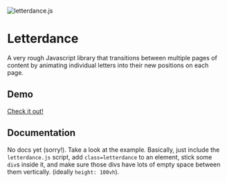 ![letterdance.js](https://raw.githubusercontent.com/nate-parrott/letterdance/master/readme.gif)

# Letterdance

A very rough Javascript library that transitions between multiple pages of content by animating individual letters into their new positions on each page.

## Demo

[Check it out!](http://nate-parrott.github.io/letterdance/)

## Documentation

No docs yet (sorry!). Take a look at the example. Basically, just include the `letterdance.js` script, add `class=letterdance` to an element, stick some `div`s inside it, and make sure those divs have lots of empty space between them vertically. (ideally `height: 100vh`).
